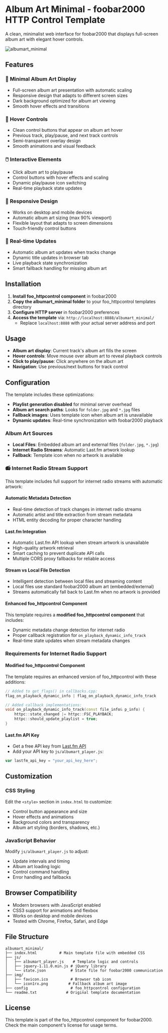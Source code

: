 # Album Art Minimal - foobar2000 HTTP Control Template

A clean, minimalist web interface for foobar2000 that displays full-screen album art with elegant hover controls.

![albumart_minimal](https://github.com/user-attachments/assets/8336bc4c-4743-45ec-a771-af1458e698f5)


## Features

### 🎨 **Minimal Album Art Display**
- Full-screen album art presentation with automatic scaling
- Responsive design that adapts to different screen sizes
- Dark background optimized for album art viewing
- Smooth hover effects and transitions

### 🎵 **Hover Controls**
- Clean control buttons that appear on album art hover
- Previous track, play/pause, and next track controls
- Semi-transparent overlay design
- Smooth animations and visual feedback

### 🖱️ **Interactive Elements**
- Click album art to play/pause
- Control buttons with hover effects and scaling
- Dynamic play/pause icon switching
- Real-time playback state updates

### 📱 **Responsive Design**
- Works on desktop and mobile devices
- Automatic album art sizing (max 90% viewport)
- Flexible layout that adapts to screen dimensions
- Touch-friendly control buttons

### 🔄 **Real-time Updates**
- Automatic album art updates when tracks change
- Dynamic title updates in browser tab
- Live playback state synchronization
- Smart fallback handling for missing album art

## Installation

1. **Install foo_httpcontrol component** in foobar2000
2. **Copy the albumart_minimal folder** to your foo_httpcontrol templates directory
3. **Configure HTTP server** in foobar2000 preferences
4. **Access the template** via: `http://localhost:8888/albumart_minimal/`
   - Replace `localhost:8888` with your actual server address and port

## Usage

- **Album art display**: Current track's album art fills the screen
- **Hover controls**: Move mouse over album art to reveal playback controls
- **Click to play/pause**: Click anywhere on the album art
- **Navigation**: Use previous/next buttons for track control

## Configuration

The template includes these optimizations:

- **Playlist generation disabled** for minimal server overhead
- **Album art search paths**: Looks for `folder.jpg` and `*.jpg` files
- **Fallback images**: Uses template icon when album art is unavailable
- **Dynamic updates**: Real-time synchronization with foobar2000 playback

### Album Art Sources
- **Local Files**: Embedded album art and external files (`folder.jpg`, `*.jpg`)
- **Internet Radio Streams**: Automatic Last.fm artwork lookup
- **Fallback**: Template icon when no artwork is available

### 📻 **Internet Radio Stream Support**
This template includes full support for internet radio streams with automatic artwork:

#### **Automatic Metadata Detection**
- Real-time detection of track changes in internet radio streams
- Automatic artist and title extraction from stream metadata
- HTML entity decoding for proper character handling

#### **Last.fm Integration**
- Automatic Last.fm API lookup when stream artwork is unavailable
- High-quality artwork retrieval
- Smart caching to prevent duplicate API calls
- Multiple CORS proxy fallbacks for reliable access

#### **Stream vs Local File Detection**
- Intelligent detection between local files and streaming content
- Local files use standard foobar2000 album art (embedded/external)
- Streams automatically fall back to Last.fm when no artwork is provided

#### **Enhanced foo_httpcontrol Component**
This template requires a **modified foo_httpcontrol component** that includes:
- Dynamic metadata change detection for internet radio
- Proper callback registration for `on_playback_dynamic_info_track`
- Real-time state updates when stream metadata changes

### Requirements for Internet Radio Support

#### **Modified foo_httpcontrol Component**
The template requires an enhanced version of foo_httpcontrol with these additions:
```cpp
// Added to get_flags() in callbacks.cpp:
flag_on_playback_dynamic_info | flag_on_playback_dynamic_info_track

// Added callback implementations:
void on_playback_dynamic_info_track(const file_info& p_info) {
    httpc::state_changed |= httpc::FSC_PLAYBACK;
    httpc::should_update_playlist = true;
}
```

#### **Last.fm API Key**
- Get a free API key from [Last.fm API](https://www.last.fm/api/account/create)
- Add your API key to `js/albumart_player.js`:
```javascript
var lastfm_api_key = "your_api_key_here";
```

## Customization

### CSS Styling
Edit the `<style>` section in `index.html` to customize:
- Control button appearance and size
- Hover effects and animations
- Background colors and transparency
- Album art styling (borders, shadows, etc.)

### JavaScript Behavior
Modify `js/albumart_player.js` to adjust:
- Update intervals and timing
- Album art loading logic
- Control command handling
- Error handling and fallbacks

## Browser Compatibility

- Modern browsers with JavaScript enabled
- CSS3 support for animations and flexbox
- Works on desktop and mobile devices
- Tested with Chrome, Firefox, Safari, and Edge

## File Structure

```
albumart_minimal/
├── index.html          # Main template file with embedded CSS
├── js/
│   ├── albumart_player.js    # Template logic and controls
│   ├── jquery-1.11.0.min.js # jQuery library
│   └── state.json           # State file for foobar2000 communication
├── img/
│   ├── favicon.ico          # Browser tab icon
│   └── icon1rx.png         # Fallback album art image
├── config                   # foo_httpcontrol configuration
└── readme.txt             # Original template documentation
```

## License

This template is part of the foo_httpcontrol component for foobar2000. Check the main component's license for usage terms.
